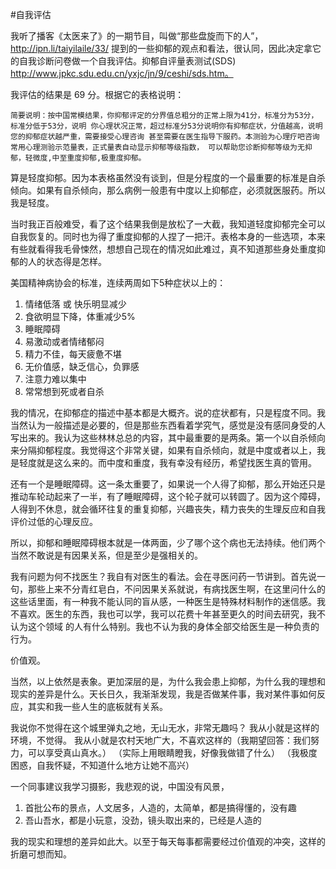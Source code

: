#自我评估

我听了播客《太医来了》的一期节目，叫做“那些盘旋而下的人”，http://ipn.li/taiyilaile/33/ 提到的一些抑郁的观点和看法，很认同，因此决定拿它的自我诊断问卷做一个自我评估。抑郁自评量表测试(SDS) http://www.jpkc.sdu.edu.cn/yxjc/jn/9/ceshi/sds.htm。

我评估的结果是 69 分。根据它的表格说明：


	简要说明：按中国常模结果，你抑郁评定的分界值总粗分的正常上限为41分，标准分为53分，标准分低于53分，说明 你心理状况正常，超过标准分53分说明你有抑郁症状，分值越高，说明您的抑郁症状越严重，需要接受心理咨询 甚至需要在医生指导下服药。本测验为心理疗吧咨询常用心理测验示范量表，正式量表自动显示抑郁等级指数， 可以帮助您诊断抑郁等级为无抑郁，轻微度,中至重度抑郁,极重度抑郁。

算是轻度抑郁。因为本表格虽然没有谈到，但是分程度的一个最重要的标准是自杀倾向。如果有自杀倾向，那么病例一般患有中度以上抑郁症，必须就医服药。所以我是轻度。

当时我正百般难受，看了这个结果我倒是放松了一大截，我知道轻度抑郁完全可以自我恢复的。同时也为得了重度抑郁的人捏了一把汗。表格本身的一些选项，本来有些就看得我毛骨悚然，想想自己现在的情况如此难过，真不知道那些身处重度抑郁的人的状态得是怎样。

美国精神病协会的标准，连续两周如下5种症状以上的：

1. 情绪低落 或 快乐明显减少
2. 食欲明显下降，体重减少5%
3. 睡眠障碍
4. 易激动或者情绪郁闷
5. 精力不佳，每天疲惫不堪
6. 无价值感，缺乏信心，负罪感
7. 注意力难以集中
8. 常常想到死或者自杀

我的情况，在抑郁症的描述中基本都是大概齐。说的症状都有，只是程度不同。我当然认为一般描述是必要的，但是那些东西看着学究气，感觉是没有感同身受的人写出来的。我认为这些林林总总的内容，其中最重要的是两条。第一个以自杀倾向来分隔抑郁程度。我觉得这个非常关键，如果有自杀倾向，就是中度或者以上，我是轻度就是这么来的。而中度和重度，我有幸没有经历，希望找医生真的管用。

还有一个是睡眠障碍。这一条太重要了，如果说一个人得了抑郁，那么开始还只是推动车轮动起来了一半，有了睡眠障碍，这个轮子就可以转圆了。因为这个障碍，人得到不休息，就会循环往复的重复抑郁，兴趣丧失，精力丧失的生理反应和自我评价过低的心理反应。

所以，抑郁和睡眠障碍根本就是一体两面，少了哪个这个病也无法持续。他们两个当然不敢说是有因果关系，但是至少是强相关的。


我有问题为何不找医生？我自有对医生的看法。会在寻医问药一节讲到。首先说一句，那些上来不分青红皂白，不问因果关系就说，有病找医生啊，在这里问什么的这些话里面，有一种我不能认同的盲从感，一种医生是特殊材料制作的迷信感。我不喜欢。医生的东西，我也可以学，我可以花费十年甚至更久的时间去研究，我不认为这个领域
的人有什么特别。我也不认为我的身体全部交给医生是一种负责的行为。

价值观。

当然，以上依然是表象。更加深层的是，为什么我会患上抑郁，为什么我的理想和现实的差异是什么。天长日久，我渐渐发现，我是否做某件事，我对某件事如何反应，其实和我一些人生的底板就有关系。

我说你不觉得在这个城里弹丸之地，无山无水，非常无趣吗？
    我从小就是这样的环境，不觉得。
我从小就是农村天地广大，不喜欢这样的（我期望回答：我们努力，可以享受真山真水。）
    （实际上用眼睛瞪我，好像我做错了什么）
（我极度困惑，自我怀疑，不知道什么地方让她不高兴）

一个同事建议我学习摄影，我悲观的说，中国没有风景，
1. 首批公布的景点，人文居多，人造的，太简单，都是搞得懂的，没有趣
2. 吾山吾水，都是小玩意，没劲，镜头取出来的，已经是人造的

我的现实和理想的差异如此大。以至于每天每事都需要经过价值观的冲突，这样的折磨可想而知。
